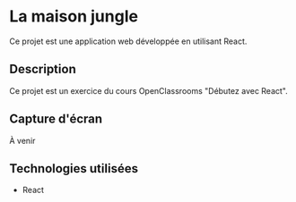 # La maison jungle

Ce projet est une application web développée en utilisant React.

## Description

Ce projet est un exercice du cours OpenClassrooms "Débutez avec React".

## Capture d'écran

À venir

## Technologies utilisées

- React

